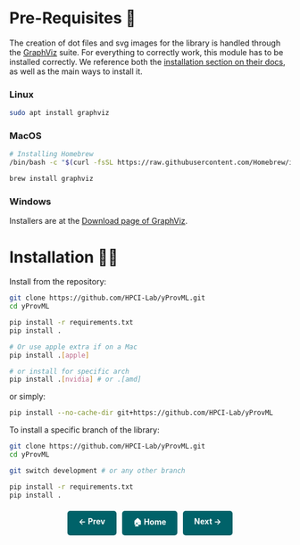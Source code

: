 

# Pre-Requisites 🔧

The creation of dot files and svg images for the library is handled through the [GraphViz](https://graphviz.org/) suite. For everything to correctly work, this module has to be installed correctly. 
We reference both the [installation section on their docs](https://graphviz.org/download/), as well as the main ways to install it. 

### Linux

```bash
sudo apt install graphviz
```

### MacOS

```bash
# Installing Homebrew
/bin/bash -c "$(curl -fsSL https://raw.githubusercontent.com/Homebrew/install/HEAD/install.sh)"

brew install graphviz
```

### Windows

Installers are at the [Download page of GraphViz](https://graphviz.org/download/). 

# Installation 👷‍♂️

Install from the repository:

```bash
git clone https://github.com/HPCI-Lab/yProvML.git
cd yProvML

pip install -r requirements.txt
pip install .

# Or use apple extra if on a Mac
pip install .[apple]

# or install for specific arch
pip install .[nvidia] # or .[amd]
```

or simply:

```bash
pip install --no-cache-dir git+https://github.com/HPCI-Lab/yProvML
```

To install a specific branch of the library: 

```bash
git clone https://github.com/HPCI-Lab/yProvML.git
cd yProvML

git switch development # or any other branch

pip install -r requirements.txt
pip install .
```

<div style="display: flex; justify-content: center; gap: 10px; margin-top: 20px;">
    <a href="." style="text-decoration: none; background-color: #006269; color: white; padding: 10px 20px; border-radius: 5px; font-weight: bold; transition: 0.3s;">← Prev</a>
    <a href="." style="text-decoration: none; background-color: #006269; color: white; padding: 10px 20px; border-radius: 5px; font-weight: bold; transition: 0.3s;">🏠 Home</a>
    <a href="setup.md" style="text-decoration: none; background-color: #006269; color: white; padding: 10px 20px; border-radius: 5px; font-weight: bold; transition: 0.3s;">Next →</a>
</div>